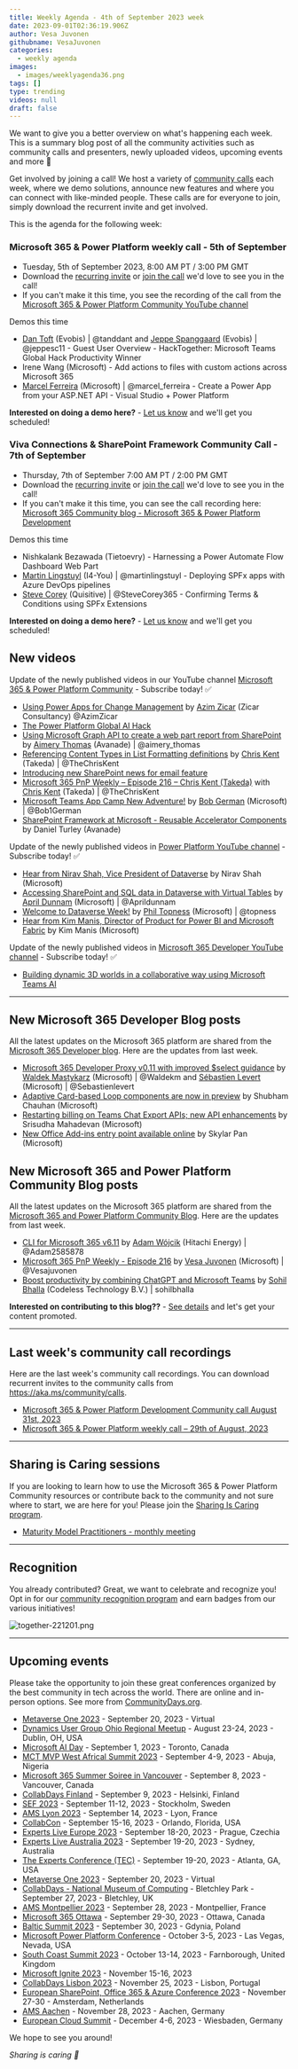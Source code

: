 ```yaml
---
title: Weekly Agenda - 4th of September 2023 week
date: 2023-09-01T02:36:19.906Z
author: Vesa Juvonen
githubname: VesaJuvonen
categories:
  - weekly agenda
images:
  - images/weeklyagenda36.png
tags: []
type: trending
videos: null
draft: false
---
```


We want to give you a better overview on what's happening each week. This is a summary blog post of all the community activities such as community calls and presenters, newly uploaded videos, upcoming events and more 🚀

Get involved by joining a call! We host a variety of [community calls](https://aka.ms/community/calls) each week, where we demo solutions, announce new features and where you can connect with like-minded people. These calls are for everyone to join, simply download the recurrent invite and get involved.

This is the agenda for the following week:

### Microsoft 365 & Power Platform weekly call - 5th of September

* Tuesday, 5th of September 2023, 8:00 AM PT / 3:00 PM GMT
* Download the [recurring invite](https://aka.ms/m365-dev-call) or [join the call](https://aka.ms/m365-dev-call-join) we'd love to see you in the call!
* If you can't make it this time, you see the recording of the call from the [Microsoft 365 & Power Platform Community YouTube channel](https://www.youtube.com/playlist?list=PLR9nK3mnD-OUQOW86tT5dkCRQAVGY7DlH)

Demos this time

* [Dan Toft](https://twitter.com/tanddant) (Evobis) | @tanddant and [Jeppe Spanggaard](https://twitter.com/jeppesc11) (Evobis)  | @jeppesc11 - Guest User Overview - HackTogether: Microsoft Teams Global Hack Productivity Winner 
* Irene Wang (Microsoft) - Add actions to files with custom actions across Microsoft 365 
* [Marcel Ferreira](htts://twitter.com/marcel_ferreira) (Microsoft) | @marcel_ferreira - Create a Power App from your ASP.NET API - Visual Studio + Power Platform

**Interested on doing a demo here?** - [Let us know](https://aka.ms/community/request/demo) and we'll get you scheduled!


### Viva Connections & SharePoint Framework Community Call - 7th of September

* Thursday, 7th of September 7:00 AM PT / 2:00 PM GMT
* Download the [recurring invite](https://aka.ms/spdev-spfx-call) or [join the call](https://aka.ms/spdev-spfx-call-join) we'd love to see you in the call!
* If you can't make it this time, you can see the call recording here: [Microsoft 365 Community blog - Microsoft 365 & Power Platform Development](https://www.youtube.com/playlist?list=PLR9nK3mnD-OXdcwfcHGsGr78nHWLRsv1x)

Demos this time

* Nishkalank Bezawada (Tietoevry) - Harnessing a Power Automate Flow Dashboard Web Part
* [Martin Lingstuyl](https://twitter.com/martinlingstuyl) (I4-You) | @martinlingstuyl - Deploying SPFx apps with Azure DevOps pipelines
* [Steve Corey](https://twitter.com/stevecorey365) (Quisitive) | @SteveCorey365 - Confirming Terms & Conditions using SPFx Extensions

**Interested on doing a demo here?** - [Let us know](https://aka.ms/community/request/demo) and we'll get you scheduled!


## New videos 

Update of the newly published videos in our YouTube channel [Microsoft 365 & Power Platform Community](https://www.youtube.com/channel/UC_mKdhw-V6CeCM7gTo_Iy7w) - Subscribe today! ✅

* [Using Power Apps for Change Management](https://www.youtube.com/watch?v=Hd5uT0YjNco) by [Azim Zicar​](https://twitter.com/AzimZicar) (Zicar Consultancy)  @AzimZicar
* [The Power Platform Global AI Hack](https://www.youtube.com/watch?v=UKHmPlQ6KdA)
* [Using Microsoft Graph API to create a web part report from SharePoint](https://www.youtube.com/watch?v=YE2irU74vNc) by [Aimery Thomas](https://twitter.com/aimery_thomas) (Avanade) | @aimery_thomas 
* [Referencing Content Types in List Formatting definitions](https://www.youtube.com/watch?v=I_7G32GKlCc) by [Chris Kent](https://twitter.com/theChrisKent) (Takeda) | @TheChrisKent
* [Introducing new SharePoint news for email feature](https://www.youtube.com/watch?v=JbQLQWYjz7o)
* [Microsoft 365 PnP Weekly – Episode 216 – Chris Kent (Takeda)](https://www.youtube.com/watch?v=bf72dcDGm8E) with [Chris Kent](https://twitter.com/theChrisKent) (Takeda) | @TheChrisKent
* [Microsoft Teams App Camp New Adventure!](https://www.youtube.com/watch?v=JelcnNCtzm4) by [Bob German](https://twitter.com/Bob1German) (Microsoft) | @Bob1German
* [SharePoint Framework at Microsoft - Reusable Accelerator Components](https://www.youtube.com/watch?v=UCtk12L_i4g) by Daniel Turley (Avanade)


Update of the newly published videos in [Power Platform YouTube channel](https://www.youtube.com/@mspowerplatform) - Subscribe today! ✅

* [Hear from Nirav Shah, Vice President of Dataverse](https://www.youtube.com/watch?v=4GkY5ZITavM) by Nirav Shah (Microsoft)
* [Accessing SharePoint and SQL data in Dataverse with Virtual Tables](https://www.youtube.com/watch?v=OYmr9OWe6ps) by [April Dunnam](https://twitter.com/aprildunnam) (Microsoft) | @Aprildunnam
* [Welcome to Dataverse Week!](https://www.youtube.com/watch?v=7lMvk3YIIwM) by [Phil Topness](https://twitter.com/topness) (Microsoft) | @topness
* [Hear from Kim Manis, Director of Product for Power BI and Microsoft Fabric](https://www.youtube.com/watch?v=43DjWdQDQJY) by Kim Manis (Microsoft)
 
Update of the newly published videos in [Microsoft 365 Developer YouTube channel](https://www.youtube.com/@Microsoft365Developer) - Subscribe today! ✅

* [Building dynamic 3D worlds in a collaborative way using Microsoft Teams AI](https://www.youtube.com/watch?v=181D9lk7DRc)

---

## New Microsoft 365 Developer Blog posts

All the latest updates on the Microsoft 365 platform are shared from the [Microsoft 365 Developer blog](https://devblogs.microsoft.com/microsoft365dev/). Here are the updates from last week.

* [Microsoft 365 Developer Proxy v0.11 with improved $select guidance](https://devblogs.microsoft.com/microsoft365dev/microsoft-365-developer-proxy-v0-11-with-improved-select-guidance/) by [Waldek Mastykarz](https://twitter.com/waldekm) (Microsoft) | @Waldekm and [Sébastien Levert](https://twitter.com/sebastienlevert) (Microsoft) | @Sebastienlevert
* [Adaptive Card-based Loop components are now in preview](https://devblogs.microsoft.com/microsoft365dev/adaptive-card-based-loop-components-are-now-in-preview/) by Shubham Chauhan (Microsoft)
* [Restarting billing on Teams Chat Export APIs; new API enhancements](https://devblogs.microsoft.com/microsoft365dev/restarting-billing-on-teams-chat-export-apis-new-api-enhancements/) by Srisudha Mahadevan (Microsoft)
* [New Office Add-ins entry point available online](https://devblogs.microsoft.com/microsoft365dev/new-office-add-ins-entry-point-available-online/) by Skylar Pan (Microsoft)


## New Microsoft 365 and Power Platform Community Blog posts

All the latest updates on the Microsoft 365 platform are shared from the [Microsoft 365 and Power Platform Community Blog](https://pnp.github.io/blog/). Here are the updates from last week.

* [CLI for Microsoft 365 v6.11](https://pnp.github.io/blog/cli-for-microsoft-365/cli-for-microsoft-365-v6-11/) by [Adam Wójcik](https://twitter.com/Adam25858782) (Hitachi Energy) | @Adam2585878
* [Microsoft 365 PnP Weekly - Episode 216](https://pnp.github.io/blog/microsoft-365-pnp-weekly/episode-216/) by [Vesa Juvonen](https://twitter.com/vesajuvonen) (Microsoft) | @Vesajuvonen
* [Boost productivity by combining ChatGPT and Microsoft Teams](https://pnp.github.io/blog/post/bring-chatgpt-to-microsoft-teams/) by [Sohil Bhalla](https://github.com/sohilbhalla/) (Codeless Technology B.V.) | sohilbhalla

**Interested on contributing to this blog??** - [See details](https://pnp.github.io/blog/post/contribute-blog/) and let's get your content promoted.

---

## Last week's community call recordings

Here are the last week's community call recordings. You can download recurrent invites to the community calls from https://aka.ms/community/calls.

* [Microsoft 365 & Power Platform Development Community call August 31st, 2023](https://www.youtube.com/watch?v=gAqUr9wa2_0)
* [Microsoft 365 & Power Platform weekly call – 29th of August, 2023](https://www.youtube.com/watch?v=daNMXXtYfPM&t=2801s)

---

## Sharing is Caring sessions

If you are looking to learn how to use the Microsoft 365 & Power Platform Community resources or contribute back to the community and not sure where to start, we are here for you! Please join the [Sharing Is Caring program](https://pnp.github.io/sharing-is-caring/).

* [Maturity Model Practitioners - monthly meeting](https://aka.ms/mm4m365/invite)

---

## Recognition

You already contributed? Great, we want to celebrate and recognize you! Opt in for our [community recognition program](https://pnp.github.io/recognitionprogram/) and earn badges from our various initiatives! 

![together-221201.png](images/community-recognization-program.png)

---

## Upcoming events

Please take the opportunity to join these great conferences organized by the best community in tech across the world. There are online and in-person options. See more from [CommunityDays.org](https://www.communitydays.org/).

* [Metaverse One 2023](https://www.communitydays.org/event/2023-09-20/metaverse-one-2023) - September 20, 2023 - Virtual
* [Dynamics User Group Ohio Regional Meetup](https://www.communitydays.org/event/2023-08-22/dynamics-user-group-ohio-regional-meetup) - August 23-24, 2023 - Dublin, OH, USA
* [Microsoft AI Day](https://www.communitydays.org/event/2023-09-01/microsoft-ai-day) - September 1, 2023 - Toronto, Canada
* [MCT MVP West Africal Summit 2023](https://www.communitydays.org/event/2023-09-04/mct-mvp-west-africa-summit-2023) - September 4-9, 2023 - Abuja, Nigeria
* [Microsoft 365 Summer Soiree in Vancouver](https://www.communitydays.org/event/2023-09-07/microsoft-365-summer-soiree-in-vancourver) - September 8, 2023 - Vancouver, Canada
* [CollabDays Finland](https://www.collabdays.org/2023-finland/) - September 9, 2023 - Helsinki, Finland
* [SEF 2023](https://www.communitydays.org/event/2023-09-11/sef-2023) - September 11-12, 2023 - Stockholm, Sweden
* [AMS Lyon 2023](https://www.communitydays.org/event/2023-09-14/ams-lyon-2023) - September 14, 2023 - Lyon, France
* [CollabCon](https://www.communitydays.org/event/2023-09-15/collabcon) - September 15-16, 2023 - Orlando, Florida, USA
* [Experts Live Europe 2023](https://www.communitydays.org/event/2023-09-18/experts-live-europe-2023) - September 18-20, 2023 - Prague, Czechia
* [Experts Live Australia 2023](https://www.communitydays.org/event/2023-09-19/expertlive-australia-2023) - September 19-20, 2023 - Sydney, Australia
* [The Experts Conference (TEC)](https://www.communitydays.org/event/2023-09-19/the-experts-conference-2023) - September 19-20, 2023 - Atlanta, GA, USA
* [Metaverse One 2023](https://www.communitydays.org/event/2023-09-20/metaverse-one-2023) - September 20, 2023 - Virtual
* [CollabDays - National Museum of Computing](https://www.communitydays.org/event/2023-09-27/collabdays-national-museum-of-computing-bletchley-park) - Bletchley Park - September 27, 2023 - Bletchley, UK
* [AMS Montpellier 2023](https://www.communitydays.org/event/2023-09-28/ams-montpellier-2023) - September 28, 2023 - Montpellier, France
* [Microsoft 365 Ottawa](https://www.communitydays.org/event/2023-09-29/microsoft-365-ottawa) - September 29-30, 2023 - Ottawa, Canada
* [Baltic Summit 2023](https://www.communitydays.org/event/2023-09-30/baltic-summit-2023) - September 30, 2023 - Gdynia, Poland
* [Microsoft Power Platform Conference](https://powerplatformconf.com/) - October 3-5, 2023 - Las Vegas, Nevada, USA
* [South Coast Summit 2023](https://www.southcoastsummit.com/) - October 13-14, 2023 - Farnborough, United Kingdom
* [Microsoft Ignite 2023](https://ignite.microsoft.com/) - November 15-16, 2023
* [CollabDays Lisbon 2023](https://www.collabdays.org/2023-lisbon/) - November 25, 2023 - Lisbon, Portugal
* [European SharePoint, Office 365 & Azure Conference 2023](https://www.sharepointeurope.com/) - November 27-30 - Amsterdam, Netherlands
* [AMS Aachen](https://www.communitydays.org/event/2023-11-28/ams-aachen) - November 28, 2023 - Aachen, Germany
* [European Cloud Summit](https://www.cloudsummit.eu/) - December 4-6, 2023 - Wiesbaden, Germany

We hope to see you around!

_Sharing is caring 🧡_
